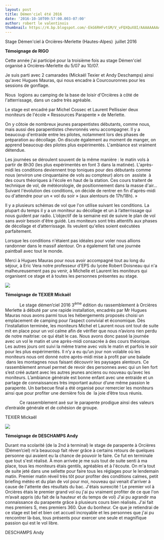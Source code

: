 ```yaml
---
layout: post
title: Démen'ciel été 2016
date: '2016-10-10T09:57:00.003-07:00'
author: robert le valentinois
thumbnail: https://4.bp.blogspot.com/-EkG6RHFvtGM/V_vFQXQuX8I/AAAAAAAAAwE/fGZSZtE37dM-0LbDw2ilVCGfm8Ir6AonACLcB/s72-c/photo%2Bd%25C3%25A9menciel_1.jpg
---
```

 Stage Démen'ciel à Orcières-Merlette (Hautes-Alpes) &nbsp;juillet 2016&nbsp;&nbsp;

 **Témoignage de RIGO**

 Cette année j'ai participé pour la troisième fois au stage Démen'ciel organisé à Orcières-Merlette du 5/07 au 10/07.

 Je suis parti avec 2 camarades (Mickaël Texier et Andy Deschamps) ainsi qu'avec Hugues Mauras, qui nous encadre à Courcouronnes pour les sessions de gonflage.

 Nous&nbsp; logions au camping de la base de loisir d'Orcières à côté de l'atterrissage, dans un cadre très agréable.

 Le stage est encadré par Michel Cossec et Laurent Pellissier deux moniteurs de l'école «&nbsp;Ressources Parapente&nbsp;» de Merlette.

 On y côtoie de nombreux jeunes parapentistes débutants, comme nous, mais aussi des parapentistes chevronnés venu accompagner. Il y a beaucoup d'entraide entre les pilotes, notamment lors des phases de préparation au décollage. On discute également au moment de manger, on apprend beaucoup des pilotes plus expérimentés. L'ambiance est vraiment détendue.

 Les journées se déroulent souvent de la même manière&nbsp;: le matin vols à partir de 8h30 (les plus expérimentés en font 3 dans la matinée). L'après-midi les conditions deviennent trop toniques pour des débutants comme nous (environ une cinquantaine de vols au compteur) alors on&nbsp; assiste&nbsp; à des cours théoriques à l'école en haut de la station. Ces cours traitent de technique de vol, de météorologie, de positionnement dans la masse d'air... Suivant l'évolution des conditions, on décide de rentrer en fin d'après-midi ou d'attendre pour un «&nbsp;vol du soir&nbsp;» (aux alentours de 17h/18h).&nbsp;»

 Il y a plusieurs schémas de vol que l'on utilise suivant les conditions. La plupart du temps il y a un moniteur au décollage et un à l’atterrissage qui nous guident par radio. L’objectif de la semaine est de suivre le plan de vol sans avoir besoin d'être guidé. Les moniteurs sont très attentifs aux phases de décollage et d’atterrissage. Ils veulent qu'elles soient exécutées parfaitement.

 Lorsque les conditions n'étaient pas idéales pour voler nous allions randonner dans le massif alentour. On a également fait une journée paintball avec tout le monde. 

 Merci à Hugues Mauras pour nous avoir accompagné tout au long du séjour, à Eric Vera notre professeur d'EPS du lycée Robert Doisneau qui n'a&nbsp; malheureusement pas pu venir, à Michelle et Laurent les moniteurs qui organisent ce stage et à toutes les personnes présentes au stage.

[![](https://4.bp.blogspot.com/-EkG6RHFvtGM/V_vFQXQuX8I/AAAAAAAAAwE/fGZSZtE37dM-0LbDw2ilVCGfm8Ir6AonACLcB/s640/photo%2Bd%25C3%25A9menciel_1.jpg)](https://4.bp.blogspot.com/-EkG6RHFvtGM/V_vFQXQuX8I/AAAAAAAAAwE/fGZSZtE37dM-0LbDw2ilVCGfm8Ir6AonACLcB/s1600/photo%2Bd%25C3%25A9menciel_1.jpg)
  

  

  

**Témoignage de TEXIER Mickaël**

  

  

&nbsp;&nbsp;&nbsp;&nbsp;&nbsp;&nbsp;&nbsp;&nbsp;&nbsp;&nbsp;&nbsp; Le stage démen’ciel 2016 3<sup>ème</sup> édition du rassemblement à Orcières Merlette à débuté par une rapide installation, encadrés par Mr Hugues Mauras nous avons parmi tous les hébergements proposés choisi un emplacement de camping pour l’aspect convivial et économique. Dès l’installation terminée, les moniteurs Michel et Laurent nous ont tout de suite mit en place pour un vol calme afin de vérifier que nous n’avions rien perdu de notre maitrise: ce qui était le cas. Nous avons donc passé la journée avec un vol le matin et une après-midi consacrée à des cours théorique. Les autres jours ont suivi la même trame avec vols le matin et parfois le soir pour les plus expérimentés. Il n’y a eu qu’un jour non volable où les moniteurs nous ont donné notre après-midi mise à profit par une balade &nbsp;dans les montagnes nous faisant découvrir les paysages alentours. Ce rassemblement annuel permet de revoir des personnes avec qui un lien fort s’est créé autant avec les autres jeunes anciens ou nouveau qu’avec les moniteurs. L’ambiance générale est bonne enfant avec une entraide et un partage de connaissances très important autour d’une même passion le parapente. Un barbecue final a été organisé pour remercier les moniteurs ainsi que pour profiter une dernière fois de&nbsp; la joie d’être tous réunis.

&nbsp;&nbsp;&nbsp;&nbsp;&nbsp;&nbsp;&nbsp;&nbsp;&nbsp;&nbsp;&nbsp; Ce rassemblement axé sur le parapente prodigue ainsi des valeurs d’entraide générale et de cohésion de groupe.

 TEXIER Mickaël

  

[![](https://2.bp.blogspot.com/-E6iCTj1Aes8/V_vFVAYbHoI/AAAAAAAAAwI/AacenWCY_g8KO4bSiD26yYtJ97AC1tXmgCEw/s640/photo%2Bd%25C3%25A9menciel_2.jpg)](https://2.bp.blogspot.com/-E6iCTj1Aes8/V_vFVAYbHoI/AAAAAAAAAwI/AacenWCY_g8KO4bSiD26yYtJ97AC1tXmgCEw/s1600/photo%2Bd%25C3%25A9menciel_2.jpg)

  

  

  

**Témoignage de DESCHAMPS Andy**

  

  

Durant ma scolarité (de la 2nd à terminal) le stage de parapente à Orcières (Démen’ciel) m’a beaucoup fait rêver grâce à certains retours de quelques personne qui avaient eu la chance de pouvoir le faire. Ce fut en terminale que tout s'est réalisé. À mon arrivée je me suis tout de suite senti à ma place, tous les moniteurs étais gentils, agréables et à l'écoute. On m'a tout de suite jeté dans une sellette pour faire tous les réglages pour le lendemain matin. Premier matin réveil très tôt pour profiter des conditions calmes, petit briefing météo et du plan de vol pour moi, nouveau qui venait d'arriver à cause de l'attente des résultats du bac. J'étais surexcité ! Le premier vol à Orcières étais le premier grand vol ou j'ai pu vraiment profiter de ce que l'on m’avait appris (du fait de la hauteur et du temps de vol) J'ai pu agrandir ma connaissance du parapente grâce à plusieurs cours bien réalisés. J'ai fait mes premiers S, mes premiers 360. Que du bonheur. Ce que je retiendrai de ce stage est bel et bien cet accueil incroyable et les personnes que j'ai pu rencontrer là-bas, tous présents pour exercer une seule et magnifique passion qui est le vol libre.

 DESCHAMPS Andy

  

  

